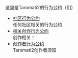 这里是Taromati2的行为公约（们）  
- [社区行为公约]( ./CODE_OF_CONDUCTs/community.md )  
  任何社区相关的行为公约  
- [相关创作行为公约]( ./CODE_OF_CONDUCTs/fanworks.md )  
  创作相关！  
- [创作者行为公约]( ./CODE_OF_CONDUCTs/code.md )  
  Taromati2创作者须知  
